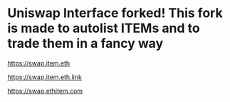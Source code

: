 # Uniswap Interface forked! This fork is made to autolist ITEMs and to trade them in a fancy way


https://swap.item.eth 

https://swap.item.eth.link

https://swap.ethitem.com

